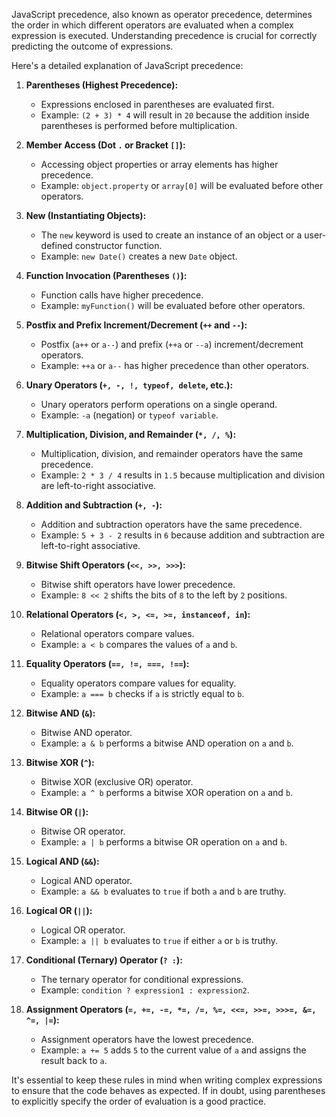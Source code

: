 JavaScript precedence, also known as operator precedence, determines the order in which different operators are evaluated when a complex expression is executed. Understanding precedence is crucial for correctly predicting the outcome of expressions.

Here's a detailed explanation of JavaScript precedence:

1. **Parentheses (Highest Precedence):**
   - Expressions enclosed in parentheses are evaluated first.
   - Example: `(2 + 3) * 4` will result in `20` because the addition inside parentheses is performed before multiplication.

2. **Member Access (Dot `.` or Bracket `[]`):**
   - Accessing object properties or array elements has higher precedence.
   - Example: `object.property` or `array[0]` will be evaluated before other operators.

3. **New (Instantiating Objects):**
   - The `new` keyword is used to create an instance of an object or a user-defined constructor function.
   - Example: `new Date()` creates a new `Date` object.

4. **Function Invocation (Parentheses `()`):**
   - Function calls have higher precedence.
   - Example: `myFunction()` will be evaluated before other operators.

5. **Postfix and Prefix Increment/Decrement (`++` and `--`):**
   - Postfix (`a++` or `a--`) and prefix (`++a` or `--a`) increment/decrement operators.
   - Example: `++a` or `a--` has higher precedence than other operators.

6. **Unary Operators (`+, -, !, typeof, delete`, etc.):**
   - Unary operators perform operations on a single operand.
   - Example: `-a` (negation) or `typeof variable`.

7. **Multiplication, Division, and Remainder (`*, /, %`):**
   - Multiplication, division, and remainder operators have the same precedence.
   - Example: `2 * 3 / 4` results in `1.5` because multiplication and division are left-to-right associative.

8. **Addition and Subtraction (`+, -`):**
   - Addition and subtraction operators have the same precedence.
   - Example: `5 + 3 - 2` results in `6` because addition and subtraction are left-to-right associative.

9. **Bitwise Shift Operators (`<<, >>, >>>`):**
   - Bitwise shift operators have lower precedence.
   - Example: `8 << 2` shifts the bits of `8` to the left by `2` positions.

10. **Relational Operators (`<, >, <=, >=, instanceof, in`):**
    - Relational operators compare values.
    - Example: `a < b` compares the values of `a` and `b`.

11. **Equality Operators (`==, !=, ===, !==`):**
    - Equality operators compare values for equality.
    - Example: `a === b` checks if `a` is strictly equal to `b`.

12. **Bitwise AND (`&`):**
    - Bitwise AND operator.
    - Example: `a & b` performs a bitwise AND operation on `a` and `b`.

13. **Bitwise XOR (`^`):**
    - Bitwise XOR (exclusive OR) operator.
    - Example: `a ^ b` performs a bitwise XOR operation on `a` and `b`.

14. **Bitwise OR (`|`):**
    - Bitwise OR operator.
    - Example: `a | b` performs a bitwise OR operation on `a` and `b`.

15. **Logical AND (`&&`):**
    - Logical AND operator.
    - Example: `a && b` evaluates to `true` if both `a` and `b` are truthy.

16. **Logical OR (`||`):**
    - Logical OR operator.
    - Example: `a || b` evaluates to `true` if either `a` or `b` is truthy.

17. **Conditional (Ternary) Operator (`? :`):**
    - The ternary operator for conditional expressions.
    - Example: `condition ? expression1 : expression2`.

18. **Assignment Operators (`=, +=, -=, *=, /=, %=, <<=, >>=, >>>=, &=, ^=, |=`):**
    - Assignment operators have the lowest precedence.
    - Example: `a += 5` adds `5` to the current value of `a` and assigns the result back to `a`.

It's essential to keep these rules in mind when writing complex expressions to ensure that the code behaves as expected. If in doubt, using parentheses to explicitly specify the order of evaluation is a good practice.